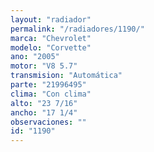 ```yaml
---
layout: "radiador"
permalink: "/radiadores/1190/"
marca: "Chevrolet"
modelo: "Corvette"
ano: "2005"
motor: "V8 5.7"
transmision: "Automática"
parte: "21996495"
clima: "Con clima"
alto: "23 7/16"
ancho: "17 1/4"
observaciones: ""
id: "1190"
---
```


